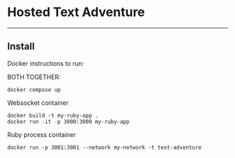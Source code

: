 # Hosted Text Adventure

____________________________________

## Install

Docker instructions to run:

BOTH TOGETHER:

```
docker compose up
```

Websocket container

```
docker build -t my-ruby-app .
docker run -it -p 3000:3000 my-ruby-app
```

Ruby process container

```
docker run -p 3001:3001 --network my-network -t text-adventure
```